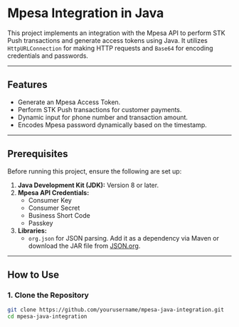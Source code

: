 # Mpesa Integration in Java

This project implements an integration with the Mpesa API to perform STK Push transactions and generate access tokens using Java. It utilizes `HttpURLConnection` for making HTTP requests and `Base64` for encoding credentials and passwords.

---

## Features

- Generate an Mpesa Access Token.
- Perform STK Push transactions for customer payments.
- Dynamic input for phone number and transaction amount.
- Encodes Mpesa password dynamically based on the timestamp.

---

## Prerequisites

Before running this project, ensure the following are set up:

1. **Java Development Kit (JDK):** Version 8 or later.
2. **Mpesa API Credentials:**
   - Consumer Key
   - Consumer Secret
   - Business Short Code
   - Passkey
3. **Libraries:**
   - `org.json` for JSON parsing. Add it as a dependency via Maven or download the JAR file from [JSON.org](https://github.com/stleary/JSON-java).

---

## How to Use

### 1. Clone the Repository

```bash
git clone https://github.com/yourusername/mpesa-java-integration.git
cd mpesa-java-integration
